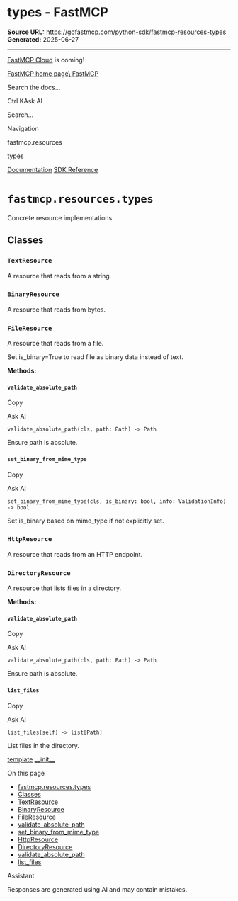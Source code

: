 # types - FastMCP

**Source URL:** https://gofastmcp.com/python-sdk/fastmcp-resources-types
**Generated:** 2025-06-27

---

[FastMCP Cloud](https://fastmcp.link/x0Kyhy2) is coming!

[FastMCP home page\\
FastMCP](https://gofastmcp.com/)

Search the docs...

Ctrl KAsk AI

Search...

Navigation

fastmcp.resources

types

[Documentation](https://gofastmcp.com/getting-started/welcome) [SDK Reference](https://gofastmcp.com/python-sdk/fastmcp-exceptions)

# [​](https://gofastmcp.com/python-sdk/fastmcp-resources-types\#fastmcp-resources-types)  `fastmcp.resources.types`

Concrete resource implementations.

## [​](https://gofastmcp.com/python-sdk/fastmcp-resources-types\#classes)  Classes

### [​](https://gofastmcp.com/python-sdk/fastmcp-resources-types\#textresource)  `TextResource`

A resource that reads from a string.

### [​](https://gofastmcp.com/python-sdk/fastmcp-resources-types\#binaryresource)  `BinaryResource`

A resource that reads from bytes.

### [​](https://gofastmcp.com/python-sdk/fastmcp-resources-types\#fileresource)  `FileResource`

A resource that reads from a file.

Set is\_binary=True to read file as binary data instead of text.

**Methods:**

#### [​](https://gofastmcp.com/python-sdk/fastmcp-resources-types\#validate-absolute-path)  `validate_absolute_path`

Copy

Ask AI

```
validate_absolute_path(cls, path: Path) -> Path

```

Ensure path is absolute.

#### [​](https://gofastmcp.com/python-sdk/fastmcp-resources-types\#set-binary-from-mime-type)  `set_binary_from_mime_type`

Copy

Ask AI

```
set_binary_from_mime_type(cls, is_binary: bool, info: ValidationInfo) -> bool

```

Set is\_binary based on mime\_type if not explicitly set.

### [​](https://gofastmcp.com/python-sdk/fastmcp-resources-types\#httpresource)  `HttpResource`

A resource that reads from an HTTP endpoint.

### [​](https://gofastmcp.com/python-sdk/fastmcp-resources-types\#directoryresource)  `DirectoryResource`

A resource that lists files in a directory.

**Methods:**

#### [​](https://gofastmcp.com/python-sdk/fastmcp-resources-types\#validate-absolute-path-2)  `validate_absolute_path`

Copy

Ask AI

```
validate_absolute_path(cls, path: Path) -> Path

```

Ensure path is absolute.

#### [​](https://gofastmcp.com/python-sdk/fastmcp-resources-types\#list-files)  `list_files`

Copy

Ask AI

```
list_files(self) -> list[Path]

```

List files in the directory.

[template](https://gofastmcp.com/python-sdk/fastmcp-resources-template) [\_\_init\_\_](https://gofastmcp.com/python-sdk/fastmcp-server-__init__)

On this page

- [fastmcp.resources.types](https://gofastmcp.com/python-sdk/fastmcp-resources-types#fastmcp-resources-types)
- [Classes](https://gofastmcp.com/python-sdk/fastmcp-resources-types#classes)
- [TextResource](https://gofastmcp.com/python-sdk/fastmcp-resources-types#textresource)
- [BinaryResource](https://gofastmcp.com/python-sdk/fastmcp-resources-types#binaryresource)
- [FileResource](https://gofastmcp.com/python-sdk/fastmcp-resources-types#fileresource)
- [validate\_absolute\_path](https://gofastmcp.com/python-sdk/fastmcp-resources-types#validate-absolute-path)
- [set\_binary\_from\_mime\_type](https://gofastmcp.com/python-sdk/fastmcp-resources-types#set-binary-from-mime-type)
- [HttpResource](https://gofastmcp.com/python-sdk/fastmcp-resources-types#httpresource)
- [DirectoryResource](https://gofastmcp.com/python-sdk/fastmcp-resources-types#directoryresource)
- [validate\_absolute\_path](https://gofastmcp.com/python-sdk/fastmcp-resources-types#validate-absolute-path-2)
- [list\_files](https://gofastmcp.com/python-sdk/fastmcp-resources-types#list-files)

Assistant

Responses are generated using AI and may contain mistakes.